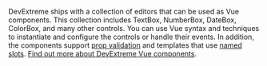 DevExtreme ships with a&nbsp;collection of&nbsp;editors that can be&nbsp;used as&nbsp;Vue components. This collection includes TextBox, NumberBox, DateBox, ColorBox, and many other controls. You can use Vue syntax and techniques to&nbsp;instantiate and configure the controls or&nbsp;handle their events. In addition, the&nbsp;components support [prop validation](https://vuejs.org/v2/guide/components-props.html#Prop-Validation) and templates that use [named slots](https://vuejs.org/v2/guide/components-slots.html#Named-Slots). [Find out more about DevExtreme Vue components](/Documentation/Guide/Vue_Components/DevExtreme_Vue_Components/).